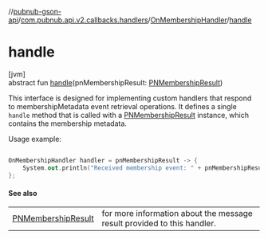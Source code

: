 //[pubnub-gson-api](../../../index.md)/[com.pubnub.api.v2.callbacks.handlers](../index.md)/[OnMembershipHandler](index.md)/[handle](handle.md)

# handle

[jvm]\
abstract fun [handle](handle.md)(pnMembershipResult: [PNMembershipResult](../../com.pubnub.api.models.consumer.objects_api.membership/-p-n-membership-result/index.md))

 This interface is designed for implementing custom handlers that respond to membershipMetadata event retrieval operations. It defines a single `handle` method that is called with a [PNMembershipResult](../../com.pubnub.api.models.consumer.objects_api.membership/-p-n-membership-result/index.md) instance, which contains the membership metadata. 

 Usage example: 

```kotlin

OnMembershipHandler handler = pnMembershipResult -> {
    System.out.println("Received membership event: " + pnMembershipResult.getEvent());
};

```

#### See also

| | |
|---|---|
| [PNMembershipResult](../../com.pubnub.api.models.consumer.objects_api.membership/-p-n-membership-result/index.md) | for more information about the message result provided to this handler. |
